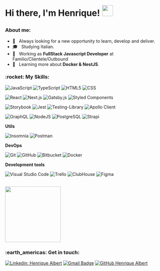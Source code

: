 <h1><p>Hi there, I'm Henrique! <a href="https://rahulmahesh.me/"><img src="https://media.giphy.com/media/hvRJCLFzcasrR4ia7z/giphy.gif" width="35px"></h1></a></p>


<h3>About me: </h3>

- 🤔 &nbsp; Always looking for a new opportunity to learn, develop and deliver.
- 🎓 &nbsp; Studying Italian.
- 💼 &nbsp; Working as **FullStack Javascript Developer** at Familio/Clientele/Outbound
- 🌱 &nbsp; Learning more about **Docker & NestJS**.

<h3> :rocket: My Skills: </h3>

  ![JavaScript](https://img.shields.io/badge/-JavaScript-333333?style=flat&logo=javascript)
  ![TypeScript](https://img.shields.io/badge/-TypeScript-333333?style=flat&logo=typescript)
  ![HTML5](https://img.shields.io/badge/-HTML5-333333?style=flat&logo=HTML5)
  ![CSS](https://img.shields.io/badge/-CSS-333333?style=flat&logo=CSS3&logoColor=1572B6)
  
  ![React](https://img.shields.io/badge/-React-333333?style=flat&logo=react)
  ![Next.js](https://img.shields.io/badge/-Next.js-333333?style=flat&logo=next.js)
  ![Gatsby.js](https://img.shields.io/badge/-Gatsby.js-333333?style=flat&logo=gatsby)
  ![Styled Components](https://img.shields.io/badge/-Styled%20Components-39404b?style=flat&logo=styledcomponents) 
  
  ![Storybook](https://img.shields.io/badge/-Storybook-39404b?style=flat&logo=storybook)
  ![Jest](https://img.shields.io/badge/-Jest-333333?style=flat&logo=jest)
  ![Testing-Library](https://img.shields.io/badge/-TestingLibrary-39404b?style=flat&logo=testinglibrary)
  ![Apollo Client](https://img.shields.io/badge/-Apollo%20Client-39404b?style=flat&logo=apollographql)
  
  ![GraphQL](https://img.shields.io/badge/-GraphQL-333333?style=flat&logo=graphql)
  ![NodeJS](https://img.shields.io/badge/-NodeJS-333333?style=flat&logo=node.js)
  ![PostgreSQL](https://img.shields.io/badge/-PostgreSQL-333333?style=flat&logo=postgresql)
  ![Strapi](https://img.shields.io/badge/-Strapi-333333?style=flat&logo=strapi)



  
**Utils**

  ![Insomnia](https://img.shields.io/badge/-Insomnia-333333?style=flat&logo=insomnia)
  ![Postman](https://img.shields.io/badge/-Postman-333333?style=flat&logo=postman)

**DevOps**

  ![Git](https://img.shields.io/badge/-Git-333333?style=flat&logo=git)
  ![GitHub](https://img.shields.io/badge/-GitHub-333333?style=flat&logo=github)
  ![Bitbucket](https://img.shields.io/badge/-Bitbucket-333333?style=flat&logo=bitbucket)
  ![Docker](https://img.shields.io/badge/-Docker-333333?style=flat&logo=docker)

**Development tools**

  ![Visual Studio Code](https://img.shields.io/badge/-Visual%20Studio%20Code-333333?style=flat&logo=visual-studio-code&logoColor=007ACC)
  ![Trello](https://img.shields.io/badge/-Trello-333333?style=flat&logo=trello&logoColor=007ACC)
  ![ClubHouse](https://img.shields.io/badge/-ClubHouse-333333?style=flat&logo=clubhouse)
  ![Figma](https://img.shields.io/badge/-Figma-333333?style=flat&logo=figma&logoColor=007ACC)


<br/>

<a href="https://github.com/VanessaSwerts">
  <img height="180em" src="https://github-readme-stats.vercel.app/api?username=henriquealbert&theme=dracula&show_icons=true&count_private=true&hide=contribs,issues" />
</a>

<br/>

<h3> :earth_americas: Get in touch: </h3> 

[![Linkedin: Henrique Albert](https://img.shields.io/badge/-Henrique%20Albert-blue?style=flat-square&logo=Linkedin&logoColor=white&link=https://www.linkedin.com/in/henrique-albert-schmaiske)](https://www.linkedin.com/in/henrique-albert-schmaiske)
[![Gmail Badge](https://img.shields.io/badge/-ishenriquealbert@gmail.com-006bed?style=flat-square&logo=Gmail&logoColor=white&link=mailto:ishenriquealbert@gmail.com)](mailto:ishenriquealbert@gmail.com)
[![GitHub Henrique Albert]( https://img.shields.io/github/followers/henriquealbert?label=follow&style=social)](https://github.com/henriquealbert)
